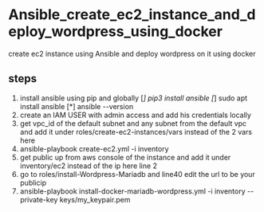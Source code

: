 # Ansible_create_ec2_instance_and_deploy_wordpress_using_docker
create ec2 instance using Ansible and deploy wordpress on it using docker
## steps
1. install ansible using pip and globally
[*] pip3 install ansible
[*] sudo apt install ansible
[*] ansible --version
2. create an IAM USER with admin access and add his credentials locally
3. get vpc_id of the default subnet and any subnet from the default vpc and add it under roles/create-ec2-instances/vars instead of the 2 vars here
4. ansible-playbook create-ec2.yml -i inventory
5. get public up from aws console of the instance and add it under inventory/ec2 instead of the ip here line 2
6. go to roles/install-Wordpress-Mariadb and line40 edit the url to be your publicip
7. ansible-playbook install-docker-mariadb-wordpress.yml -i inventory --private-key keys/my_keypair.pem
